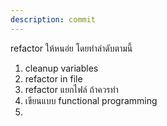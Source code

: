 ```yaml
---
description: commit
---
```


refactor ให้หนอ่ย โดยทำลำดับตามนี้
1. cleanup variables 
2. refactor in file 
3. refactor แยกไฟล์ ถ้าควรทำ
2. เขียนแบบ functional programming
3. 